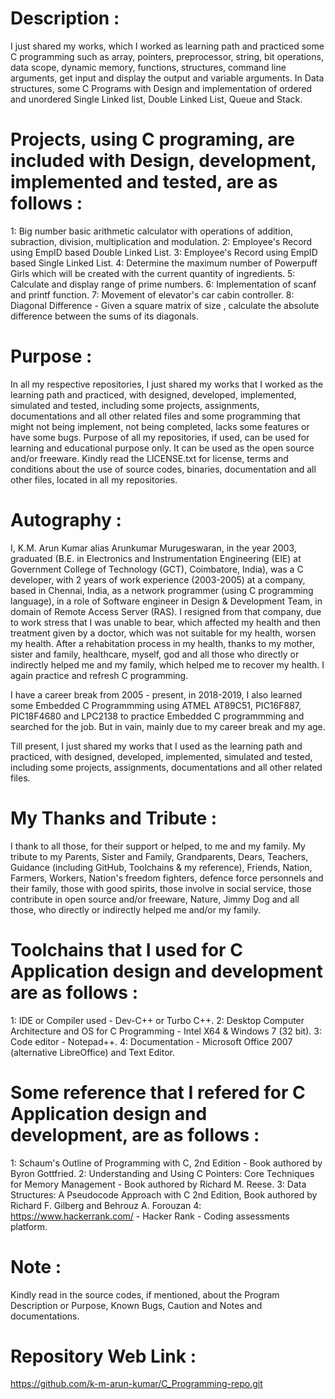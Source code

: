 Description :
=============
I just shared my works, which I worked as learning path and practiced some C programming such as array, pointers, preprocessor, string, bit operations, data scope, dynamic memory, functions, structures, command line arguments, get input and display the output and variable arguments. In Data structures, some C Programs with Design and implementation of ordered and unordered Single Linked list, Double Linked List, Queue and Stack. 

Projects, using C programing, are included with Design, development, implemented and tested, are as follows :
=============================================================================================================
1: Big number basic arithmetic calculator with operations of addition, subraction, division, multiplication and modulation.
2: Employee's Record using EmpID based Double Linked List.
3: Employee's Record using EmpID based Single Linked List.
4: Determine the maximum number of Powerpuff Girls which will be created with the current quantity of ingredients.
5: Calculate and display range of prime numbers.
6: Implementation of scanf and printf function.
7: Movement of elevator's car cabin controller.
8: Diagonal Difference - Given a square matrix of size , calculate the absolute difference between the sums of its diagonals. 

Purpose :
=========
In all my respective repositories, I just shared my works that I worked as the learning path and practiced, with designed, developed, implemented, simulated and tested, including some projects, assignments, documentations and all other related files and some programming that might not being implement, not being completed, lacks some features or have some bugs. Purpose of all my repositories, if used, can be used for learning and educational purpose only. It can be used as the open source and/or freeware. Kindly read the LICENSE.txt for license, terms and conditions about the use of source codes, binaries, documentation and all other files, located in all my repositories. 

Autography :
============
I, K.M. Arun Kumar alias Arunkumar Murugeswaran, in the year 2003, graduated (B.E. in Electronics and Instrumentation Engineering (EIE) at Government College of Technology (GCT), Coimbatore, India), was a C developer, with 2 years of work experience (2003-2005) at a company, based in Chennai, India, as a network programmer (using C programming language), in a role of Software engineer in Design & Development Team, in domain of Remote Access Server (RAS). I resigned from that company, due to work stress that I was unable to bear, which affected my health and then treatment given by a doctor, which was not suitable for my health, worsen my health. After a rehabitation process in my health, thanks to my mother, sister and family, healthcare, myself, god and all those who directly or indirectly helped me and 
my family, which helped me to recover my health. I again practice and refresh C programming.
 
I have a career break from 2005 - present, in 2018-2019, I also learned some Embedded C Programmming using ATMEL AT89C51, PIC16F887, PIC18F4680 and LPC2138 to practice Embedded C programmming and searched for the job. But in vain, mainly due to my career break and my age. 

Till present, I just shared my works that I used as the learning path and practiced, with designed, developed, implemented, simulated and tested, including some projects, assignments, documentations and all other related files. 
       
My Thanks and Tribute :
========================
I thank to all those, for their support or helped, to me and my family. My tribute to my Parents, Sister and Family, Grandparents, Dears, Teachers, Guidance (including GitHub, Toolchains & my reference), Friends, Nation, Farmers, Workers, Nation's freedom fighters, defence force personnels and their family, those with good spirits, those involve in social service, those contribute in open source and/or freeware, Nature, Jimmy Dog and all those, who directly or indirectly helped me and/or my family. 

Toolchains that I used for C Application design and development are as follows :
==================================================================================
1: IDE or Compiler used                                                     - Dev-C++ or Turbo C++. 
2: Desktop Computer Architecture and OS for C Programming                   - Intel X64 & Windows 7 (32 bit).
3: Code editor                                                              - Notepad++.
4: Documentation                                                            - Microsoft Office 2007 (alternative LibreOffice) and Text Editor. 

Some reference that I refered for C Application design and development, are as follows :
==========================================================================================
1: Schaum's Outline of Programming with C, 2nd Edition - Book authored by Byron Gottfried.
2: Understanding and Using C Pointers: Core Techniques for Memory Management - Book authored by Richard M. Reese. 
3: Data Structures: A Pseudocode Approach with C 2nd Edition, Book authored by Richard F. Gilberg and Behrouz A. Forouzan
4: https://www.hackerrank.com/ - Hacker Rank - Coding assessments platform.


Note :
======
Kindly read in the source codes, if mentioned, about the Program Description or Purpose, Known Bugs, Caution and Notes and documentations. 

Repository Web Link :
=====================
https://github.com/k-m-arun-kumar/C_Programming-repo.git


